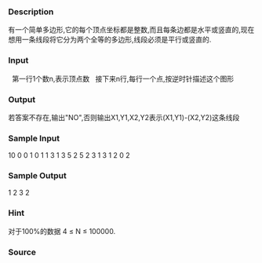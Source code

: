 
### Description
有一个简单多边形,它的每个顶点坐标都是整数,而且每条边都是水平或竖直的,现在想用一条线段将它分为两个全等的多边形,线段必须是平行或竖直的.


### Input
  第一行1个数n,表示顶点数
  接下来n行,每行一个点,按逆时针描述这个图形


### Output
若答案不存在,输出"NO",否则输出X1,Y1,X2,Y2表示(X1,Y1)-(X2,Y2)这条线段


### Sample Input
10
0 0
1 0
1 1
3 1
3 5
2 5
2 3
1 3
1 2
0 2
### Sample Output
1 2 3 2
### Hint
对于100%的数据 4 ≤ N ≤ 100000.

### Source
